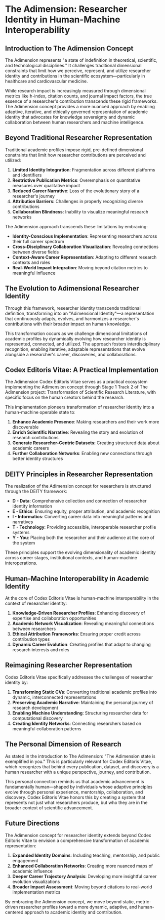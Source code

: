 # The Adimension: Researcher Identity in Human-Machine Interoperability

## Introduction to The Adimension Concept

The Adimension represents "a state of indefinition in theoretical, scientific, and technological disciplines." It challenges traditional dimensional constraints that limit how we perceive, represent, and utilize researcher identity and contributions in the scientific ecosystem—particularly in healthcare and cardiovascular medicine.

While research impact is increasingly measured through dimensional metrics like h-index, citation counts, and journal impact factors, the true essence of a researcher's contribution transcends these rigid frameworks. The Adimension concept provides a more nuanced approach by enabling adaptive, iterative, and ethically governed representation of academic identity that advocates for knowledge sovereignty and dynamic collaboration between human researchers and machine intelligence.

## Beyond Traditional Researcher Representation

Traditional academic profiles impose rigid, pre-defined dimensional constraints that limit how researcher contributions are perceived and utilized:

1. **Limited Identity Integration**: Fragmentation across different platforms and identifiers
2. **Restrictive Publication Metrics**: Overemphasis on quantitative measures over qualitative impact
3. **Reduced Career Narrative**: Loss of the evolutionary story of a researcher's journey
4. **Attribution Barriers**: Challenges in properly recognizing diverse contributions
5. **Collaboration Blindness**: Inability to visualize meaningful research networks

The Adimension approach transcends these limitations by embracing:

- **Identity-Conscious Implementation**: Representing researchers across their full career spectrum
- **Cross-Disciplinary Collaboration Visualization**: Revealing connections between diverse fields
- **Context-Aware Career Representation**: Adapting to different research contexts and roles
- **Real-World Impact Integration**: Moving beyond citation metrics to meaningful influence

## The Evolution to Adimensional Researcher Identity

Through this framework, researcher identity transcends traditional definition, transforming into an "Adimensional Identity"—a representation that continuously adapts, evolves, and harmonizes a researcher's contributions with their broader impact on human knowledge.

This transformation occurs as we challenge dimensional limitations of academic profiles by dynamically evolving how researcher identity is represented, connected, and utilized. The approach fosters interdisciplinary recognition, enabling iterative, adaptable representations that evolve alongside a researcher's career, discoveries, and collaborations.

## Codex Editoris Vitae: A Practical Implementation

The Adimension Codex Editoris Vitae serves as a practical ecosystem implementing the Adimension concept through Stage 1 Track 2 of The Adimension project: Transformation of Scientific Research Literature, with specific focus on the human creators behind the research.

This implementation pioneers transformation of researcher identity into a human-machine operable state to:

1. **Enhance Academic Presence**: Making researchers and their work more discoverable
2. **Enrich Scientific Narrative**: Revealing the story and evolution of research contributions
3. **Generate Researcher-Centric Datasets**: Creating structured data about academic careers
4. **Further Collaboration Networks**: Enabling new connections through better identity structures

## DEITY Principles in Researcher Representation

The realization of the Adimension concept for researchers is structured through the DEITY framework:

- **D - Data**: Comprehensive collection and connection of researcher identity information
- **E - Ethics**: Ensuring equity, proper attribution, and academic recognition
- **I - Informatics**: Converting career data into meaningful patterns and narratives
- **T - Technology**: Providing accessible, interoperable researcher profile systems
- **Y - You**: Placing both the researcher and their audience at the core of the system

These principles support the evolving dimensionality of academic identity across career stages, institutional contexts, and human-machine interoperations.

## Human-Machine Interoperability in Academic Identity

At the core of Codex Editoris Vitae is human-machine interoperability in the context of researcher identity:

1. **Knowledge-Driven Researcher Profiles**: Enhancing discovery of expertise and collaboration opportunities
2. **Academic Network Visualization**: Revealing meaningful connections between researchers
3. **Ethical Attribution Frameworks**: Ensuring proper credit across contribution types
4. **Dynamic Career Evolution**: Creating profiles that adapt to changing research interests and roles

## Reimagining Researcher Representation

Codex Editoris Vitae specifically addresses the challenges of researcher identity by:

1. **Transforming Static CVs**: Converting traditional academic profiles into dynamic, interconnected representations
2. **Preserving Academic Narrative**: Maintaining the personal journey of research development
3. **Enabling Machine Understanding**: Structuring researcher data for computational discovery
4. **Creating Identity Networks**: Connecting researchers based on meaningful collaboration patterns

## The Personal Dimension of Research

As stated in the introduction to The Adimension: "The Adimension state is exemplified in you." This is particularly relevant for Codex Editoris Vitae, which recognizes that behind every publication, dataset, and discovery is a human researcher with a unique perspective, journey, and contribution.

This personal connection reminds us that academic advancement is fundamentally human—shaped by individuals whose adaptive principles evolve through personal experience, mentorship, collaboration, and discovery. Codex Editoris Vitae honors this by creating a system that represents not just what researchers produce, but who they are in the broader context of scientific advancement.

## Future Directions

The Adimension concept for researcher identity extends beyond Codex Editoris Vitae to envision a comprehensive transformation of academic representation:

1. **Expanded Identity Domains**: Including teaching, mentorship, and public engagement
2. **Enhanced Collaboration Networks**: Creating more nuanced maps of academic influence
3. **Deeper Career Trajectory Analysis**: Developing more insightful career evolution visualizations
4. **Broader Impact Assessment**: Moving beyond citations to real-world implementation metrics

By embracing the Adimension concept, we move beyond static, metric-driven researcher profiles toward a more dynamic, adaptive, and human-centered approach to academic identity and contribution. 